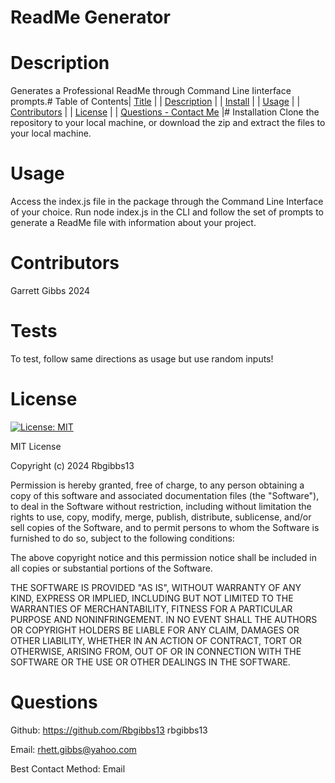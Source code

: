 # ReadMe Generator
# Description
Generates a Professional ReadMe through Command Line Iinterface prompts.# Table of Contents| [Title](#readme-generator) | | [Description](#description) |
              | [Install](#install) | | [Usage](#usage) |
              | [Contributors](#contributors) | | [License](#license) |
              | [Questions - Contact Me](#questions) |# Installation
Clone the repository to your local machine, or download the zip and extract the files to your local machine.
# Usage
Access the index.js file in the package through the Command Line Interface of your choice. Run node index.js in the CLI and follow the set of prompts to generate a ReadMe file with information about your project.
# Contributors
Garrett Gibbs 2024
# Tests
To test, follow same directions as usage but use random inputs!
# License 
[![License: MIT](https://img.shields.io/badge/License-MIT-yellow.svg)](https://opensource.org/licenses/MIT)


MIT License

Copyright (c) 2024 Rbgibbs13

Permission is hereby granted, free of charge, to any person obtaining a copy
of this software and associated documentation files (the "Software"), to deal
in the Software without restriction, including without limitation the rights
to use, copy, modify, merge, publish, distribute, sublicense, and/or sell
copies of the Software, and to permit persons to whom the Software is
furnished to do so, subject to the following conditions:

The above copyright notice and this permission notice shall be included in all
copies or substantial portions of the Software.

THE SOFTWARE IS PROVIDED "AS IS", WITHOUT WARRANTY OF ANY KIND, EXPRESS OR
IMPLIED, INCLUDING BUT NOT LIMITED TO THE WARRANTIES OF MERCHANTABILITY,
FITNESS FOR A PARTICULAR PURPOSE AND NONINFRINGEMENT. IN NO EVENT SHALL THE
AUTHORS OR COPYRIGHT HOLDERS BE LIABLE FOR ANY CLAIM, DAMAGES OR OTHER
LIABILITY, WHETHER IN AN ACTION OF CONTRACT, TORT OR OTHERWISE, ARISING FROM,
OUT OF OR IN CONNECTION WITH THE SOFTWARE OR THE USE OR OTHER DEALINGS IN THE
SOFTWARE.
# Questions
Github: https://github.com/Rbgibbs13 rbgibbs13

Email: rhett.gibbs@yahoo.com

Best Contact Method: Email